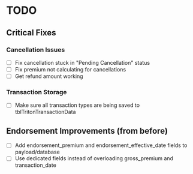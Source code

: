 # TODO

## Critical Fixes

### Cancellation Issues
- [ ] Fix cancellation stuck in "Pending Cancellation" status
- [ ] Fix premium not calculating for cancellations
- [ ] Get refund amount working

### Transaction Storage
- [ ] Make sure all transaction types are being saved to tblTritonTransactionData

## Endorsement Improvements (from before)
- [ ] Add endorsement_premium and endorsement_effective_date fields to payload/database
- [ ] Use dedicated fields instead of overloading gross_premium and transaction_date